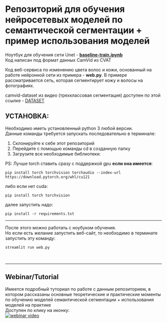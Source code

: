 # Репозиторий для обучения нейросетевых моделей по семантической сегментации + пример использования моделей 


Ноутбук для обучения сети Unet - [__baseline-train.ipynb__](https://nbviewer.org/github/Koldim2001/Unet-pytorch-training/blob/main/baseline-train.ipynb) \
Код написан под формат данных CamVid из CVAT

Код веб-сервиса по изменению цвета волос и кожи, основанный на работе нейронной сети из примера - __web.py__. В примере рассматривается сеть, которая сегментирует кожу и волосы на фотографиях. 

camvid-dataset из видео (трехклассовая сегментация) доступен по этой ссылке - [DATASET](https://drive.google.com/file/d/1Vezw0oGxn8eUMMiH7StNgA1EtYfLev0l/view?usp=sharing)


## __УСТАНОВКА:__
Необходимо иметь установленный python 3 любой версии. \
Данные команды требуется запускать последовательно в терминале:
1. Склонируйте к себе этот репозиторий 
2. Перейдите с помощью команды cd в созданную папку 
3. Загрузите все необходимые библиотеки: 

PS: Лучше torch ставить сразу с поддержкой gpu __если она имеется__: 
```
pip install torch torchvision torchaudio --index-url https://download.pytorch.org/whl/cu121
```
либо если нет cuda:
```
pip install torch torchvision
```
далее запустить надо:
```
pip install -r requirements.txt
```
---

После этого можно работать с ноубуком обучения.\
Но если есть желание запустить веб-сайт, то необходимо в терминате запустить эту команду:
```
streamlit run web.py
```


<br/>

---

## Webinar/Tutorial
Имеется подробный туториал по работе с данным репозиторием, в котором рассказаны основные теоретические и практические моменты по обучению моделей семантической сегментации + использования моделей на практике\
Доступен по клику на иконку:\
[![webinar video](https://i.ytimg.com/vi/Y9CBkdhGwqI/hqdefault.jpg?sqp=-oaymwEcCNACELwBSFXyq4qpAw4IARUAAIhCGAFwAcABBg==&rs=AOn4CLAfkTYExZ1EY14PZUplrzdi0FaGLg)](https://www.youtube.com/channel/UCJG413_ZLkiE5f_OMyGv5KQ)


